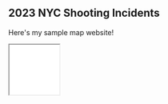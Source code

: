 ## 2023 NYC Shooting Incidents

Here's my sample map website!

<iframe src="map.html" height="100" width="100"></iframe>
